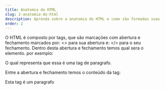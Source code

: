 ```yaml
---
title: Anatomia do HTML
slug: 2-anatomia-do-html
description: Aprenda sobre a anatomia do HTML e como são formadas suas Tags.
order: 2
---
```


O HTML é composto por tags, que são marcações com abertura e fechamento marcados por: <> para sua abertura e: </> para o seu fechamento. Dentro desta abertura e fechamento temos qual sera o elemento. por exemplo: 
  <p></p>
O qual representa que essa é uma tag de paragrafo. 

Entre a abertura e fechamento temos o conteúdo da tag:
  <p>Esta tag é um paragrafo </p>
